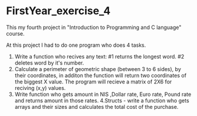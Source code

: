 # FirstYear_exercise_4

This my fourth project in "Introduction to Programming and C language" course.

At this project I had to do one program who does 4 tasks.
1. Write a function who recives any text:
   #1 returns the longest word.
   #2 deletes word by it's number.
2. Calculate a perimeter of geometric shape (between 3 to 6 sides), by their coordinates, in additon the function will return two coordinates of the biggest X value.
   The program will recieve a matrix of 2X6 for reciving (x,y) values.
3. Write function who gets amount in NIS ,Dollar rate, Euro rate, Pound rate and returns amount in those rates.
4.Structs - write a function who gets arrays and their sizes and calculates the total cost of the purchase.
